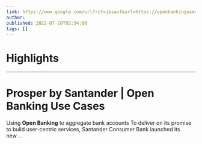 ```yaml
---
link: https://www.google.com/url?rct=j&sa=t&url=https://openbankingusecases.com/apps/prosper-by-santander&ct=ga&cd=CAIyHzVmNjkxZDEzNTU2NWU1MTc6Y29tLmJyOnB0OkJSOkw&usg=AOvVaw0Ldi-6yFpLinKeVYNVdi5-
author:  
published: 2022-07-10T02:34:00
tags: []
---
```

# Highlights


---
# Prosper by Santander | <b>Open Banking</b> Use Cases
Using **Open Banking** to aggregate bank accounts To deliver on its promise to build user-centric services, Santander Consumer Bank launched its new ...